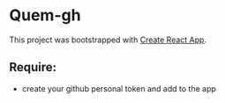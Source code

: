 # Quem-gh

This project was bootstrapped with [Create React App](https://github.com/facebook/create-react-app).

## Require:
- create your github personal token and add to the app



